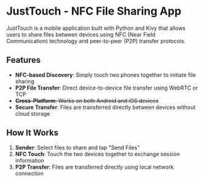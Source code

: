 # JustTouch - NFC File Sharing App

JustTouch is a mobile application built with Python and Kivy that allows users to share files between devices using NFC (Near Field Communication) technology and peer-to-peer (P2P) transfer protocols.

## Features

- **NFC-based Discovery**: Simply touch two phones together to initiate file sharing
- **P2P File Transfer**: Direct device-to-device file transfer using WebRTC or TCP
- ~~**Cross-Platform**: Works on both Android and iOS devices~~
- **Secure Transfer**: Files are transferred directly between devices without cloud storage

## How It Works

1. **Sender**: Select files to share and tap "Send Files"
2. **NFC Touch**: Touch the two devices together to exchange session information
3. **P2P Transfer**: Files are transferred directly using local network connection
